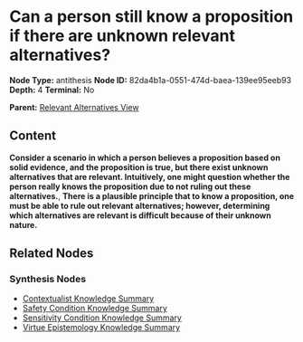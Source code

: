 # Can a person still know a proposition if there are unknown relevant alternatives?

**Node Type:** antithesis
**Node ID:** 82da4b1a-0551-474d-baea-139ee95eeb93
**Depth:** 4
**Terminal:** No

**Parent:** [Relevant Alternatives View](relevant-alternatives-view-synthesis-5c5810f3-b767-4139-b35c-215b05a51060.md)

## Content

**Consider a scenario in which a person believes a proposition based on solid evidence, and the proposition is true, but there exist unknown alternatives that are relevant. Intuitively, one might question whether the person really knows the proposition due to not ruling out these alternatives.**, **There is a plausible principle that to know a proposition, one must be able to rule out relevant alternatives; however, determining which alternatives are relevant is difficult because of their unknown nature.**

## Related Nodes

### Synthesis Nodes

- [Contextualist Knowledge Summary](contextualist-knowledge-summary-synthesis-caec3c72-92c4-4001-b240-18e4326805a5.md)
- [Safety Condition Knowledge Summary](safety-condition-knowledge-summary-synthesis-c7c0fc8f-a2b8-4ae3-ba16-74bbfd753f66.md)
- [Sensitivity Condition Knowledge Summary](sensitivity-condition-knowledge-summary-synthesis-b2350c45-fc7f-4423-a189-b962a676ab47.md)
- [Virtue Epistemology Knowledge Summary](virtue-epistemology-knowledge-summary-synthesis-27261fe1-4aeb-427d-aca7-df75d519e74a.md)
